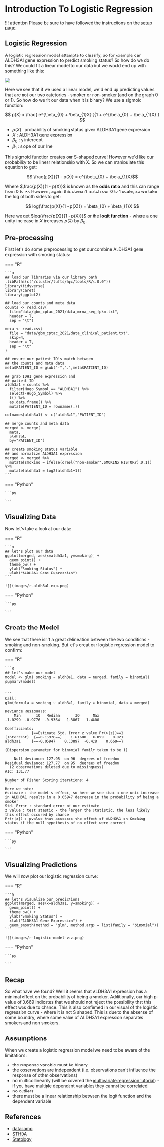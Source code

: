 # Introduction To Logistic Regression

!!! attention
    Please be sure to have followed the instructions on the [setup page](../setup.md)
    
## Logistic Regression

A logistic regression model attempts to classify, so for example can ALDH3A1 gene expression to predict smoking status? So how do we do this? We could fit a linear model to our data but we would end up with something like this:

![](images/linear-v-logistic.png)

Here we see that if we used a linear model, we'd end up predicting values that are not our two catetories - smoker or non-smoker (and on the graph 0 or 1). So how do we fit our data when it is binary? We use a sigmoid function:

$$ p(X) = \frac{ e^{\beta_{0} + \beta_{1}X} }{1 + e^{\beta_{0} + \beta_{1}X} } $$

- $p(X)$ : probability of smoking status given ALDH3A1 gene expression
- $X$ : ALDH3A1 gene expression
- $\beta_{0}$ : y intercept
- $\beta_{1}$ : slope of our line

This sigmoid function creates our S-shaped curve! However we'd like our probability to be linear relationship with X. So we can manipulate this equation to get:

$$ \frac{p(X)}{1 - p(X)} = e^{\beta_{0} + \beta_{1}X}$$

Where $\frac{p(X)}{1 - p(X)}$ is known as the **odds ratio** and this can range from $0$ to $\infty$. However, again this doesn't match our 0 to 1 scale, so we take the log of both sides to get:

$$ log(\frac{p(X)}{1 - p(X)}) = \beta_{0} + \beta_{1}X $$

Here we get $log(\frac{p(X)}{1 - p(X)})$ or the **logit function** - where a one unity increase in $X$ increases $p(X)$ by $\beta_{0}$. 

## Pre-processing

First let's do some preprocessing to get our combine ALDH3A1 gene expression with smoking status:

=== "R"

    ```R
    ## load our libraries via our library path
    .libPaths(c("/cluster/tufts/hpc/tools/R/4.0.0"))
    library(tidyverse)
    library(caret)
    library(ggplot2)

    ## load our counts and meta data
    counts <- read.csv(
      file="data/gbm_cptac_2021/data_mrna_seq_fpkm.txt",
      header = T,
      sep = "\t") 

    meta <- read.csv(
      file = "data/gbm_cptac_2021/data_clinical_patient.txt",
      skip=4,
      header = T,
      sep = "\t"
    )

    ## ensure our patient ID's match between 
    ## the counts and meta data
    meta$PATIENT_ID = gsub("-",".",meta$PATIENT_ID)

    ## grab IDH1 gene expression and 
    ## patient ID 
    aldh3a1 = counts %>%
      filter(Hugo_Symbol == "ALDH3A1") %>%
      select(-Hugo_Symbol) %>%
      t() %>%
      as.data.frame() %>%
      mutate(PATIENT_ID = rownames(.))

    colnames(aldh3a1) <- c("aldh3a1","PATIENT_ID")

    ## merge counts and meta data
    merged <- merge(
      meta,
      aldh3a1,
      by="PATIENT_ID")

    ## create smoking status variable
    ## and normalize ALDH3A1 expression
    merged <- merged %>%
      mutate(smoking = ifelse(grepl("non-smoker",SMOKING_HISTORY),0,1)) %>%
      mutate(aldh3a1 = log2(aldh3a1+1))
    ```
=== "Python"

    ```py
    
    ```

## Visualizing Data

Now let's take a look at our data:

=== "R"

    ```R
    ## let's plot our data
    ggplot(merged, aes(x=aldh3a1, y=smoking)) + 
      geom_point() +
      theme_bw() +
      ylab("Smoking Status") +
      xlab("ALDH3A1 Gene Expression") 
    ```
    
    ![](images/r-aldh3a1-exp.png)
    
=== "Python"

    ```py
    
    ```

## Create the Model

We see that there isn't a great delineation between the two conditions - smoking and non-smoking. But let's creat our logistic regression model to confirm:

=== "R"

    ```R
    ## let's make our model
    model <- glm( smoking ~ aldh3a1, data = merged, family = binomial)
    summary(model) 
    ```
    
    ```
    Call:
    glm(formula = smoking ~ aldh3a1, family = binomial, data = merged)

    Deviance Residuals: 
        Min       1Q   Median       3Q      Max  
    -1.0299  -0.9776  -0.9364   1.3867   1.4800  

    Coefficients:
                {==Estimate Std. Error z value Pr(>|z|)==}
    (Intercept)  {==0.15978==}    1.61680   0.099    0.921
    aldh3a1     {==-0.05947    0.13897  -0.428    0.669==}
    
    (Dispersion parameter for binomial family taken to be 1)
    
        Null deviance: 127.95  on 96  degrees of freedom
    Residual deviance: 127.77  on 95  degrees of freedom
      (2 observations deleted due to missingness)
    AIC: 131.77

    Number of Fisher Scoring iterations: 4
    ```
    Here we note:
    Estimate : the model's effect, so here we see that a one unit increase in ALDH3A1 results in a 0.05947 decrease in the probability of being a smoker
    Std. Error : standard error of our estimate
    z value : test stastic - the larger the statistic, the less likely this effect occured by chance
    Pr(>|z|) : pvalue that assesses the effect of ALDH3A1 on Smoking status if the null hypothesis of no effect were correct
    
=== "Python"

    ```py
    
    ```
    
## Visualizing Predictions

We will now plot our logistic regression curve:

=== "R"

    ```R
    ## let's visualize our predictions
    ggplot(merged, aes(x=aldh3a1, y=smoking)) + 
      geom_point() +
      theme_bw() +
      ylab("Smoking Status") +
      xlab("ALDH3A1 Gene Expression") +
      geom_smooth(method = "glm", method.args = list(family = "binomial")) 
    ```
    
    ![](images/r-logistic-model-viz.png)
    
=== "Python"

    ```py
    
    ```

## Recap

So what have we found? Well it seems that ALDH3A1 expression has a minimal effect on the probability of being a smoker. Additionally, our high p-value of 0.669 indicates that we should not reject the possibility that this effect was due to chance. This is also confirmed in our visual of the logistic regression curve - where it is not S shaped. This is due to the absense of some boundry, where some value of ALDH3A1 expression separates smokers and non smokers.

## Assumptions

When we create a logistic regression model we need to be aware of the limitations:

- the response variable must be binary 
- the observations are independent (i.e. observations can't influence the response of other observations)
- no multicollinearity (will be covered the [multivariate regression tutorial](multivariate-regression.md)) - if you have multiple dependent variables they cannot be correlated
- no outliers
- there must be a linear relationship between the logit function and the dependent variable 



## References

- [datacamp](https://www.datacamp.com/tutorial/logistic-regression-R)
- [STHDA](http://www.sthda.com/english/articles/36-classification-methods-essentials/151-logistic-regression-essentials-in-r/)
- [Statology](https://www.statology.org/logistic-regression/)
